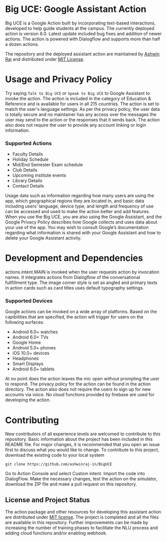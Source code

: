 # Big UCE: Google Assistant Action
Big UCE is a Google Action built by incorporating text-based interactions, developed to help guide students at the campus. The currently deployed action is version 8.0. Latest update included bug fixes and addition of newer actions. The action is powered with Dialogflow and supports more than half a dozen actions.

The repository and the deployed assistant action are maintained by [Ashwin Raj](https://github.com/ashwinraj-in/) and distributed under [MIT License](https://github.com/ashwinraj-in/BigUCE/blob/master/LICENSE).

# Usage and Privacy Policy
Try saying  `Talk to Big UCE` or `Speak to Big UCE` to Google Assistant to invoke the action. The action is included in the category of Education & Reference and is available for users in all 215 countries. The action is set to match the user's language settings. As per the privacy policy, the user data is totally secure and no maintainer has any access over the messages the user may send to the action or the responses that it sends back. The action also does not require the user to provide any account linking or login information.

### Supported Actions
- Faculty Details
- Holiday Schedule
- Mid/End Semester Exam schedule
- Club Details
- Upcoming institute events
- Library Details
- Contact Details

Usage data such as information regarding how many users are using the app, which geographical regions they are located in, and basic data including users’ language, device type, and length and frequency of use can be accessed and used to make the action better and add features. When you use the Big UCE, you are also using the Google Assistant, and the Google Privacy Policy describes how Google collects and uses data about your use of the app. You may wish to consult Google’s documentation regarding what information is shared with your Google Assistant and how to delete your Google Assistant activity. 

# Development and Dependencies
actions.intent.MAIN is invoked when the user requests action by invocation names. It integrates actions from Dialogflow of the conversational fullfillment type. The image corner style is set as angled and primary texts in action cards such as card titles uses default typography settings.

### Supported Devices
Google actions can be invoked on a wide array of platforms. Based on the capibilities that are specified, the action will trigger for users on the following surfaces:
- Android 6.0+ watches
- Android 6.0+ TVs
- Google Home
- Android 5.0+ phones
- iOS 10.0+ devices
- Headphones
- Smart Displays
- Android 6.0+ tablets

At no point does the action leaves the mic open without prompting the user to respond. The privacy policy for the action can be found in the action directory. The action also does not require the users to sign up for new accounts via voice. No cloud functions provided by firebase are used for developing the action.

# Contributing
New contributors of all experience levels are welcomed to contribute to this repository. Basic information about the project has been included in this README file. For major changes, it is recommended that you open an issue first to discuss what you would like to change. To contribute to this project, download the existing code to your local system
```
git clone https://github.com/ashwinraj-in/BigUCE
```
Go to Action Console and select Custom intent. Import the code into DialogFlow. Make the necessary changes, test the action on the simulator, download the ZIP file and make a pull request on this repository.

## License and Project Status
The action package and other resources for developing this assistant action are distributed under [MIT license](https://github.com/ashwinraj-in/BigUCE/blob/master/LICENSE). The project is completed and all the files are available in this repository. Further improvements can be made by increasing the number of training phases to facilitate the NLU process and adding cloud functions and/or enabling webhook.
